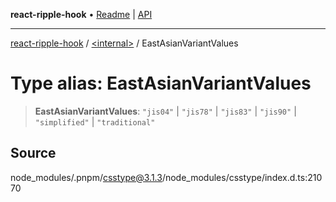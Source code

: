 **react-ripple-hook** • [Readme](../../README.md) \| [API](../../globals.md)

***

[react-ripple-hook](../../README.md) / [\<internal\>](../README.md) / EastAsianVariantValues

# Type alias: EastAsianVariantValues

> **EastAsianVariantValues**: `"jis04"` \| `"jis78"` \| `"jis83"` \| `"jis90"` \| `"simplified"` \| `"traditional"`

## Source

node\_modules/.pnpm/csstype@3.1.3/node\_modules/csstype/index.d.ts:21070
